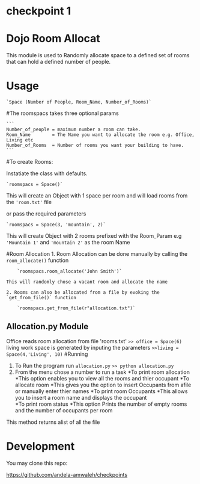 # checkpoint 1

# Dojo Room Allocat


This module is used to Randomly allocate space to a defined set of rooms
that can hold a defined number of people.

# Usage

	
	`Space (Number of People, Room_Name, Number_of_Rooms)`

#The roomspacs takes three optional params

	```
	Number_of_people = maximum number a room can take.
	Room_Name 		 = The Name you want to allocate the room e.g. Office, Living etc
	Number_of_Rooms  = Number of rooms you want your building to have. 
	```

#To create Rooms:

Instatiate the class with defaults.
	
	`roomspacs = Space()`

	

 This will create an Object with 1 space per room and will load rooms from the `'room.txt'` file 

 or  pass the required parameters
	
	`roomspacs = Space(3, 'mountain', 2)`
	

This will create Object with 2 rooms prefixed with the Room_Param e.g `'Mountain 1'` and `'mountain 2'` as the room Name



#Room Allocation
	1. Room Allocation can be done manually by calling the `room_allocate()` function
	 
	 	`roomspacs.room_allocate('John Smith')`

	This will randomly chose a vacant room and allocate the name 

	2. Rooms can also be allocated from a file by evoking the `get_from_file()` function
	
	 	`roomspacs.get_from_file(r"allocation.txt")`

Allocation.py Module
--------------------
 Office reads room allocation from file 'rooms.txt'
		`>> office = Space(6)`
 living work space is generated by inputing the parameters
		`>>living = Space(4,'Living', 10)`
#Running
1. To Run the program run `allocation.py`
 		`>> python allocation.py`
2. From the menu chose a number to run a task 
		*To print room allocation
		 *This option enables you to view all the rooms and thier occupant
		*To allocate room 
		 *This gives you the option to insert Occupants from afile or manually enter thier names
		*To print room Occupants
		 *This allows you to insert a room name and displays the occupant	
		*To print room status
		 *This option Prints the number of empty rooms and the number of occupants per room
  
 
 


This method returns alist of all the file


# Development
You may clone this repo:

https://github.com/andela-amwaleh/checkpoints

			
